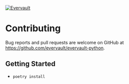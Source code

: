 [![Evervault](https://evervault.com/evervault.svg)](https://evervault.com/)

# Contributing

Bug reports and pull requests are welcome on GitHub at https://github.com/evervault/evervault-python.

## Getting Started

- `poetry install`

<!--
To make life easier, this module features a code formatter/linter and also a commit formatter/linter, so that our
releases will be compatible with [semantic release](https://semantic-release.gitbook.io/semantic-release/).

You will first need to install all of the dependencies with

```shell
npm install
```

after that is done, there are git hooks which need to be installed using [husky](https://github.com/typicode/husky), which can be done through

```shell
npm run prepare
```

We use three different hooks: `commit-msg`, `pre-commit` and `prepare-commit-msg`.

## Code Formatting

The `pre-commit` hook ensures that code is formatted correctly. We use [prettier](https://prettier.io/) for code formatting automatically, and if you want you can see the configuration in the `.prettierrc` file.

It should be possible to configure your editor to run prettier on save, which should make your life easier - have a look at [editor support](https://prettier.io/docs/en/editors.html).

There is a test that is run whenever a pull request is made (`npm run lint`), so please ensure that your code is formatted correctly before committing!

## Commit Formatting & Releases

To maintain compatibility with [semantic versioning](https://semver.org/), we use a combination of commit formatting and [semantic release](https://github.com/semantic-release/semantic-release).

When you run `git commit`, you will be presented with [commitizen](https://github.com/commitizen/cz-cli), which will interactively run through the generation of a standardized commit message. Please follow this format because it ensures that changes will be well reflected in versioning. There is also a lint run on commits to ensure they are the correct style.

We use the commit style specified in [conventional commits](https://www.conventionalcommits.org/). -->
